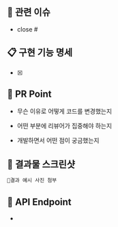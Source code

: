 ## 🚩 관련 이슈
- close #

## 📋 구현 기능 명세
- [x] 

## 📌 PR Point
- 무슨 이유로 어떻게 코드를 변경했는지


- 어떤 부분에 리뷰어가 집중해야 하는지


- 개발하면서 어떤 점이 궁금했는지


## 📸 결과물 스크린샷
```java
결과 예시 사진 첨부
```

## 🚀 API Endpoint
- 

